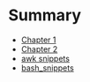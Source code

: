 # Summary

- [Chapter 1](./chapter_1.md)
- [Chapter 2](./chapter_2.md)
- [awk snippets](./awk_snippets.md)
- [bash_snippets](./bash_snippets.md)
